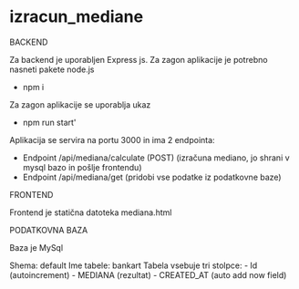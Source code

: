 # izracun_mediane

BACKEND

  Za backend je uporabljen Express js. Za zagon aplikacije je potrebno nasneti pakete node.js
   - npm i
   
  Za zagon aplikacije se uporablja ukaz 
  - npm run start'
  
  Aplikacija se servira na portu 3000 in ima 2 endpointa: 
   - Endpoint /api/mediana/calculate (POST) (izračuna mediano, jo shrani v mysql bazo in pošlje frontendu)
   - Endpoint /api/mediana/get (pridobi vse podatke iz podatkovne baze)

FRONTEND

  Frontend je statična datoteka mediana.html

PODATKOVNA BAZA

  Baza je MySql
  
  Shema: default
  Ime tabele: bankart 
  Tabela vsebuje tri stolpce:
    - Id (autoincrement)
    - MEDIANA (rezultat) 
    - CREATED_AT (auto add now field)

